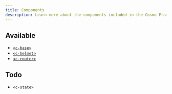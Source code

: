 ```yaml
---
title: Components
description: Learn more about the components included in the Cosmo Framework
---
```


## Available

- [`<c-base>`](guides/base)
- [`<c-helmet>`](guides/helmet)
- [`<c-router>`](guides/router)

## Todo

- `<c-state>`
